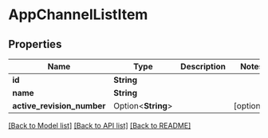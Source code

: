 # AppChannelListItem

## Properties

Name | Type | Description | Notes
------------ | ------------- | ------------- | -------------
**id** | **String** |  | 
**name** | **String** |  | 
**active_revision_number** | Option<**String**> |  | [optional]

[[Back to Model list]](../README.md#documentation-for-models) [[Back to API list]](../README.md#documentation-for-api-endpoints) [[Back to README]](../README.md)


